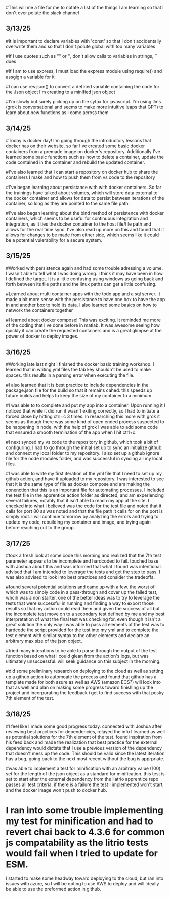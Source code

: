 #This will me a file for me to notate a  list of the things I am learning so that I don't over polute the slack channel

## 3/13/25

#It is important to declare variables with 'const' so that I don't accidentally overwrite them and so that I don't polute global with too many variables

#If I use quotes such as "" or '', don't allow calls to variables in strings, `` does

#If I am to use express, I must load the express module using require() and assgign a variable for it

#I can use res.json() to convert a defined variable containing the code for the Json object I'm creating to a minified json object

#I'm slowly but surely picking up on the sytax for javascript. I'm using llms (grok is conversational and seems to make more intuitive leaps that GPT) to learn about new functions as i come across them


## 3/14/25

#Today is docker day! I'm going through the introductory lessons that docker has on their website. so far I've created some basic docker containers from a premade image on docker's repository. Additionally I've learned  some basic functions such as how to delete a container, update the code contained in the container and rebuild the updated container.

#I've also learned that I can start a repository on docker hub to share the containers I make and how to push them from vs code to the repository

#I've began learning about persistance with with docker containers. So far the trainings have talked about volumes, which will store data external to the docker container and allows for data to persist between iterations of the container, so long as they are pointed to the same file path.

#I've also began learning about the bind method of persistence with docker containers, which seems to be useful for continuous integration and integration, as it ties the docker container to the host file/file path and allows for the real time sync. I've also read up more on this and found that it allows for changes to be made from either side, which seems like it could be a potential vulerability for a secure system.

## 3/15/25

#Worked with persistence again and had some trouble adressing a volume. I wasn't able to tell what I was doing wrong. I think it may have been in how I defined the target. It is a little confusing using windows as going back and forth between its file paths and the linux paths can get a little confusing.

#Learned about multi container apps with the todo app and a sql server. It made a bit more sense with the persistance to have one box to have the app in and another box to hold its data. I also learned some basics on how to network the containers together

#I learned about docker compose! This was exciting. It reminded me more of the coding that i've done before in matlab. It was awesome seeing how quickly it can create the requested containers and is a great glimpse at the power of docker to deploy images.

## 3/16/25
#Working late last night I finished the docker basic training workshop. I learned that in writing yml files the tab key shouldn't be used to make spaces. this results in a parsing error when executing the file. 

#I also learned that it is best practice to include dependencies in the package.json file for the build so that it remains cahed. this speeds up future builds and helps to keep the size of my container to a minimum. 

#I was able to to complete and put my app into a container. Upon running it I noticed that while it did run it wasn't exiting correctly, so I had to initiate a forced close by hitting ctrl+c 3 times. In researching this more with grok it seems as though there was some kind of open ended process suspected to be happening in node. with the help of grok I was able to add some code that ensured a smooth termination of the app when I hit ctrl+c.

#I next synced my vs code to the repository in github, which took a bit of configuring. I had to go through the initial set up to sync an initialize github and connect my local folder to my repository. I also set up a github ignore file for the node modules folder, and was successful in syncing all my local files. 

 #I was able to write my first iteration of the yml file that I need to set up my github action, and have it uploaded to my repository. I was interested to see that it is the same type of file as docker compose and am making the conenction that this is an important file for automating processes. I included the test file in the apprentice action folder as directed, and am experiencing several failures, notably that it isn't able to reach my app at the site. I checked into what i believed was the code for the test file and noted that it calls for port 80 as was noted and that the file path it calls for on the port is simply root. I will continue tomorrow by analyzing the errors and trying to update my code, rebuilding my container and image, and trying again before reaching out to the group.

## 3/17/25
#took a fresh look at some code this morning and realized that the 7th test parameter appears to be incomplete and hardcoded to fail. touched base with Joshua about this and was informed that what I found was intentional. advised that I am intended to leverage the tests and get the step to pass. I was also advised to look into best practices and consider the tradeoffs. 

#found several potential solutions and came up with a few. the worst of which was to simply code in a pass-through and cover up the failed test, whcih was a non starter. one of the better ideas was to try to leverage the tests that were successful in running and finding a way to export those results so that my action could read them and given the success of all but the incomplete test move on to a secondary test defined by me and my best interpretation of what the final test was checking for. even though it isn't a great solution the only way I was able to pass all elements of the test was to hardcode the script provided for the test into my yml and to complete the test element with similar syntax to the other elements and declare an arbitrary max size of the json object. 

#tried many interations to be able to parse through the output of the test function based on what i could glean from the action's logs, but was ultimately unsuccessful. will seek guidance on this subject in the morning. 

#did some preliminary research on deploying to the cloud as well as setting up a github action to automoate the process and found that github has a template made for both azure as well as AWS (amazon ECS?) will look into that as well and plan on making some progress toward finishing up the project and incorporating the feedback i get to find success with that pesky 7th element of the test.


## 3/18/25
#I feel like I made some good progress today. connected with Joshua after reviewing best practices for dependencies, relayed the info I learned as well as potential solutions for the 7th element of the test. found inspiration from his feed back and made the realization that best practice for the external dependency would dictate that I use a previous version of the dependency that doesn't mess up the code. This should be valid since the latest iteration has a bug, going back to the next most recent without the bug is apprpriate. 

#was able to implement a test for minification with an arbitrary value (100) set for the length of the json object as a standard for minification. this test is set to start after the external dependency from the liatrio apprentice repo passes all test criteria. if there is a failure the test I implemented won't start, and the docker image won't push to docker hub. 

# I ran into some trouble implementing my test for minification and had to revert chai back to 4.3.6 for common js compatability as the litrio tests would fail when I tried to update for ESM.

I started to make some headway toward deploying to the cloud, but ran into issues with azure, so I will be opting to use AWS to deploy and will ideally be able to use the preformed action in github.
